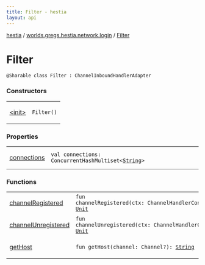 ```yaml
---
title: Filter - hestia
layout: api
---
```


<div class='api-docs-breadcrumbs'><a href="../../index.html">hestia</a> / <a href="../index.html">worlds.gregs.hestia.network.login</a> / <a href="./index.html">Filter</a></div>

# Filter

<div class="signature"><code><span class="identifier">@Sharable</span> <span class="keyword">class </span><span class="identifier">Filter</span>&nbsp;<span class="symbol">:</span>&nbsp;<span class="identifier">ChannelInboundHandlerAdapter</span></code></div>

### Constructors

<table class="api-docs-table">
<tbody>
<tr>
<td markdown="1">

<a href="-init-.html">&lt;init&gt;</a>


</td>
<td markdown="1">
<div class="signature"><code><span class="identifier">Filter</span><span class="symbol">(</span><span class="symbol">)</span></code></div>

</td>
</tr>
</tbody>
</table>

### Properties

<table class="api-docs-table">
<tbody>
<tr>
<td markdown="1">

<a href="connections.html">connections</a>


</td>
<td markdown="1">
<div class="signature"><code><span class="keyword">val </span><span class="identifier">connections</span><span class="symbol">: </span><span class="identifier">ConcurrentHashMultiset</span><span class="symbol">&lt;</span><a href="https://kotlinlang.org/api/latest/jvm/stdlib/kotlin/-string/index.html"><span class="identifier">String</span></a><span class="symbol">&gt;</span></code></div>

</td>
</tr>
</tbody>
</table>

### Functions

<table class="api-docs-table">
<tbody>
<tr>
<td markdown="1">

<a href="channel-registered.html">channelRegistered</a>


</td>
<td markdown="1">
<div class="signature"><code><span class="keyword">fun </span><span class="identifier">channelRegistered</span><span class="symbol">(</span><span class="parameterName" id="worlds.gregs.hestia.network.login.Filter$channelRegistered(io.netty.channel.ChannelHandlerContext)/ctx">ctx</span><span class="symbol">:</span>&nbsp;<span class="identifier">ChannelHandlerContext</span><span class="symbol">?</span><span class="symbol">)</span><span class="symbol">: </span><a href="https://kotlinlang.org/api/latest/jvm/stdlib/kotlin/-unit/index.html"><span class="identifier">Unit</span></a></code></div>

</td>
</tr>
<tr>
<td markdown="1">

<a href="channel-unregistered.html">channelUnregistered</a>


</td>
<td markdown="1">
<div class="signature"><code><span class="keyword">fun </span><span class="identifier">channelUnregistered</span><span class="symbol">(</span><span class="parameterName" id="worlds.gregs.hestia.network.login.Filter$channelUnregistered(io.netty.channel.ChannelHandlerContext)/ctx">ctx</span><span class="symbol">:</span>&nbsp;<span class="identifier">ChannelHandlerContext</span><span class="symbol">?</span><span class="symbol">)</span><span class="symbol">: </span><a href="https://kotlinlang.org/api/latest/jvm/stdlib/kotlin/-unit/index.html"><span class="identifier">Unit</span></a></code></div>

</td>
</tr>
<tr>
<td markdown="1">

<a href="get-host.html">getHost</a>


</td>
<td markdown="1">
<div class="signature"><code><span class="keyword">fun </span><span class="identifier">getHost</span><span class="symbol">(</span><span class="parameterName" id="worlds.gregs.hestia.network.login.Filter$getHost(io.netty.channel.Channel)/channel">channel</span><span class="symbol">:</span>&nbsp;<span class="identifier">Channel</span><span class="symbol">?</span><span class="symbol">)</span><span class="symbol">: </span><a href="https://kotlinlang.org/api/latest/jvm/stdlib/kotlin/-string/index.html"><span class="identifier">String</span></a></code></div>

</td>
</tr>
</tbody>
</table>
